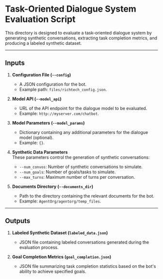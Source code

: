 # Task-Oriented Dialogue System Evaluation Script

This directory is designed to evaluate a task-oriented dialogue system by generating synthetic conversations, extracting task completion metrics, and producing a labeled synthetic dataset.

---

## **Inputs**

1. **Configuration File (`--config`)**  
   - A JSON configuration for the bot.
   - Example path: `files/richtech_config.json`.

2. **Model API (`--model_api`)**  
   - URL of the API endpoint for the dialogue model to be evaluated.  
   - Example: `http://myserver.com/chatbot`.

3. **Model Parameters (`--model_params`)**  
   - Dictionary containing any additional parameters for the dialogue model (optional).  
   - Example: `{}`.

4. **Synthetic Data Parameters**  
   These parameters control the generation of synthetic conversations:  
   - `--num_convos`: Number of synthetic conversations to simulate.  
   - `--num_goals`: Number of goals/tasks to simulate.  
   - `--max_turns`: Maximum number of turns per conversation.  

5. **Documents Directory (`--documents_dir`)**  
   - Path to the directory containing the relevant documents for the bot.
   - Example: `AgentOrg/agentorg/temp_files`.

---

## **Outputs**

1. **Labeled Synthetic Dataset (`labeled_data.json`)**  
   - JSON file containing labeled conversations generated during the evaluation process.

2. **Goal Completion Metrics (`goal_completion.json`)**  
   - JSON file summarizing task completion statistics based on the bot's ability to achieve specified goals.
